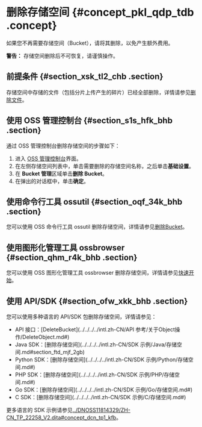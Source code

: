 # 删除存储空间 {#concept_pkl_qdp_tdb .concept}

如果您不再需要存储空间（Bucket），请将其删除，以免产生额外费用。

**警告：** 存储空间删除后不可恢复，请谨慎操作。

## 前提条件 {#section_xsk_tl2_chb .section}

存储空间中存储的文件（包括分片上传产生的碎片）已经全部删除，详情请参见[删除文件](intl.zh-CN/快速入门/删除文件.md#)。

## 使用 OSS 管理控制台 {#section_s1s_hfk_bhb .section}

通过 OSS 管理控制台删除存储空间的步骤如下：

1.  进入 [OSS 管理控制台](https://oss.console.aliyun.com/)界面。
2.  在左侧存储空间列表中，单击需要删除的存储空间名称，之后单击**基础设置**。
3.  在 **Bucket 管理**区域单击**删除 Bucket**。
4.  在弹出的对话框中，单击**确定**。

## 使用命令行工具 ossutil {#section_oqf_34k_bhb .section}

您可以使用 OSS 命令行工具 ossutil 删除存储空间，详情请参见[删除Bucket](../../../../intl.zh-CN/常用工具/命令行工具ossutil/有关Bucket的命令.md#section_wmp_z2l_xgb)。

## 使用图形化管理工具 ossbrowser {#section_qhm_r4k_bhb .section}

您可以使用 OSS 图形化管理工具 ossbrowser 删除存储空间，详情请参见[快速开始](../../../../intl.zh-CN/常用工具/图形化管理工具ossbrowser/快速开始.md#)。

## 使用 API/SDK {#section_ofw_xkk_bhb .section}

您可以使用多种语言的 API/SDK 包删除存储空间，详情请参见：

-   API 接口：[DeleteBucket](../../../../intl.zh-CN/API 参考/关于Object操作/DeleteObject.md#)
-   Java SDK：[删除存储空间](../../../../intl.zh-CN/SDK 示例/Java/存储空间.md#section_ftd_mjf_2gb)
-   Python SDK：[删除存储空间](../../../../intl.zh-CN/SDK 示例/Python/存储空间.md#)
-   PHP SDK：[删除存储空间](../../../../intl.zh-CN/SDK 示例/PHP/存储空间.md#)
-   Go SDK：[删除存储空间](../../../../intl.zh-CN/SDK 示例/Go/存储空间.md#)
-   C SDK：[删除存储空间](../../../../intl.zh-CN/SDK 示例/C/存储空间.md#)

更多语言的 SDK 示例请参见[../DNOSS11814329/ZH-CN\_TP\_22258\_V2.dita\#concept\_dcn\_tp1\_kfb](../DNOSS11814329/ZH-CN_TP_22258_V2.dita#concept_dcn_tp1_kfb)。

